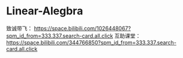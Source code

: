 # Linear-Alegbra
致诚带飞： https://space.bilibili.com/1026448067?spm_id_from=333.337.search-card.all.click
互助课堂： https://space.bilibili.com/344766850?spm_id_from=333.337.search-card.all.click
